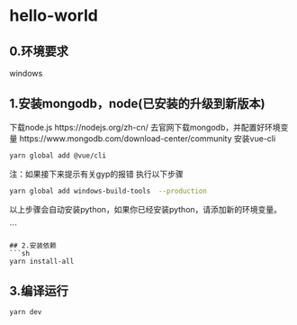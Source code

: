 # hello-world
## 0.环境要求
windows
## 1.安装mongodb，node(已安装的升级到新版本)
<p>
下载node.js https://nodejs.org/zh-cn/
去官网下载mongodb，并配置好环境变量 https://www.mongodb.com/download-center/community
安装vue-cli

```sh
yarn global add @vue/cli
```
注：如果接下来提示有关gyp的报错
执行以下步骤

```sh
yarn global add windows-build-tools  --production
```
以上步骤会自动安装python，如果你已经安装python，请添加新的环境变量。
</p>
```

```
## 2.安装依赖
```sh
yarn install-all
```

## 3.编译运行
```sh
yarn dev
```
